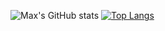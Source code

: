 

![Max's GitHub stats](https://github-readme-stats.vercel.app/api?username=maxmcgrath1&theme=chartreuse-dark&show_icons=true)
[![Top Langs](https://github-readme-stats.vercel.app/api/top-langs/?username=maxmcgrath1&layout=compact)](https://github.com/anuraghazra/github-readme-stats)

<!--
**maxmcgrath1/maxmcgrath1** is a ✨ _special_ ✨ repository because its `README.md` (this file) appears on your GitHub profile.

Here are some ideas to get you started:

- 🔭 I’m currently working on ...
- 🌱 I’m currently learning ...
- 👯 I’m looking to collaborate on ...
- 🤔 I’m looking for help with ...
- 💬 Ask me about ...
- 📫 How to reach me: ...
- 😄 Pronouns: ...
- ⚡ Fun fact: ...
-->
